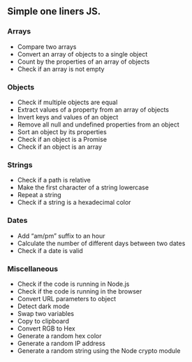 ## Simple one liners JS.

### Arrays
* Compare two arrays
* Convert an array of objects to a single object
* Count by the properties of an array of objects
* Check if an array is not empty

### Objects
* Check if multiple objects are equal
* Extract values of a property from an array of objects
* Invert keys and values of an object
* Remove all null and undefined properties from an object
* Sort an object by its properties
* Check if an object is a Promise
* Check if an object is an array

### Strings
* Check if a path is relative
* Make the first character of a string lowercase
* Repeat a string
* Check if a string is a hexadecimal color

### Dates
* Add “am/pm” suffix to an hour
* Calculate the number of different days between two dates
* Check if a date is valid

### Miscellaneous
* Check if the code is running in Node.js
* Check if the code is running in the browser
* Convert URL parameters to object
* Detect dark mode
* Swap two variables
* Copy to clipboard
* Convert RGB to Hex
* Generate a random hex color
* Generate a random IP address
* Generate a random string using the Node crypto module